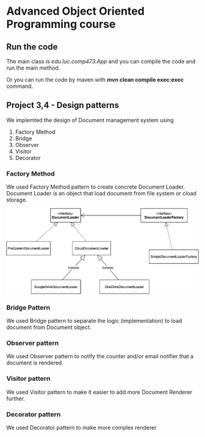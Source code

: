 # Advanced Object Oriented Programming course

## Run the code
The main class is *edu.luc.comp473.App* and you can compile the code and run the main method.

Or you can run the code by maven with **mvn clean compile exec:exec** command.  

## Project 3,4 - Design patterns

We implemted the design of Document management system using
1. Factory Method
2. Bridge
3. Observer
4. Visitor
5. Decorator

### Factory Method
We used Factory Method pattern to create concrete Document Loader. Document Loader is an object that load document from file system or cload storage.

![Factory Method](diagrams/factorymethod.png)

### Bridge Pattern
We used Bridge pattern to separate the logic (implementation) to load document from Document object.

### Observer pattern
We used Observer pattern to notify the counter and/or email notifier that a document is rendered.

### Visitor pattern
We used Visitor pattern to make it easier to add more Document Renderer further. 

### Decorator pattern
We used Decorator pattern to make more complex renderer.
